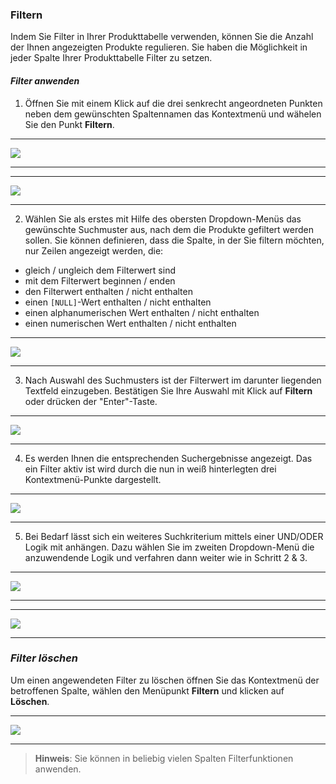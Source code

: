 ### Filtern

Indem Sie Filter in Ihrer Produkttabelle verwenden, können Sie die Anzahl der Ihnen angezeigten Produkte regulieren. Sie haben die Möglichkeit in jeder Spalte Ihrer Produkttabelle Filter zu setzen.

#### *Filter anwenden*

1) Öffnen Sie mit einem Klick auf die drei senkrecht angeordneten Punkten neben dem gewünschten Spaltennamen das Kontextmenü und wähelen Sie den Punkt **Filtern**.

---
![](/Pictures/Web-Client/Produktlinie/Produktübersicht/Produkttabellenbereich/Filtern/filtern_1.png)

---

---
![](/Pictures/Web-Client/Produktlinie/Produktübersicht/Produkttabellenbereich/Filtern/filtern_2.png)

---

2) Wählen Sie als erstes mit Hilfe des obersten Dropdown-Menüs das gewünschte Suchmuster aus, nach dem die Produkte gefiltert werden sollen. Sie können definieren, dass die Spalte, in der Sie filtern möchten, nur Zeilen angezeigt werden, die:

* gleich / ungleich dem Filterwert sind
* mit dem Filterwert beginnen / enden
* den Filterwert enthalten / nicht enthalten
* einen `[NULL]`-Wert enthalten / nicht enthalten
* einen alphanumerischen Wert enthalten / nicht enthalten
* einen numerischen Wert enthalten / nicht enthalten

---
![](/Pictures/Web-Client/Produktlinie/Produktübersicht/Produkttabellenbereich/Filtern/filtern_3.png)

---

3) Nach Auswahl des Suchmusters ist der Filterwert im darunter liegenden Textfeld einzugeben. Bestätigen Sie Ihre Auswahl mit Klick auf **Filtern** oder drücken der "Enter"-Taste.

---
![](/Pictures/Web-Client/Produktlinie/Produktübersicht/Produkttabellenbereich/Filtern/filtern_4.png)

---

4) Es werden Ihnen die entsprechenden Suchergebnisse angezeigt. Das ein Filter aktiv ist wird durch die nun in weiß hinterlegten drei Kontextmenü-Punkte dargestellt.

---
![](/Pictures/Web-Client/Produktlinie/Produktübersicht/Produkttabellenbereich/Filtern/filtern_5.png)

---

5) Bei Bedarf lässt sich ein weiteres Suchkriterium mittels einer UND/ODER Logik mit anhängen. Dazu wählen Sie im zweiten Dropdown-Menü die anzuwendende Logik und verfahren dann weiter wie in Schritt 2 & 3.

---
![](/Pictures/Web-Client/Produktlinie/Produktübersicht/Produkttabellenbereich/Filtern/filtern_6.png)

---

---
![](/Pictures/Web-Client/Produktlinie/Produktübersicht/Produkttabellenbereich/Filtern/filtern_7.png)

---

### *Filter löschen*

Um einen angewendeten Filter zu löschen öffnen Sie das Kontextmenü der betroffenen Spalte, wählen den Menüpunkt **Filtern** und klicken auf **Löschen**.

---
![](/Pictures/Web-Client/Produktlinie/Produktübersicht/Produkttabellenbereich/Filtern/filtern_8.png)

---

> **Hinweis**: Sie können in beliebig vielen Spalten Filterfunktionen anwenden.

